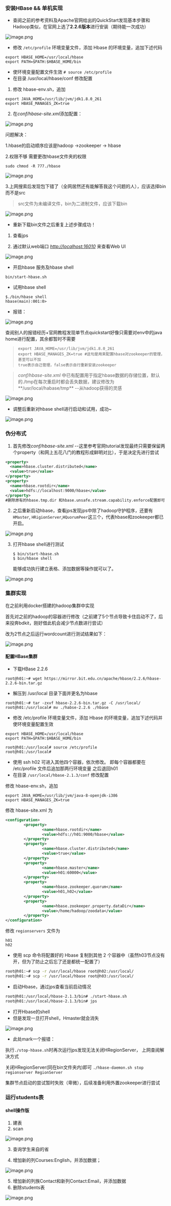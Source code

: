 ### 安装HBase && 单机实现

- 查阅之前的参考资料及Apache官网给出的QuickStart发现基本步骤和Hadoop类似，在官网上选了**2.2.6版本**进行安装（期待能一次成功）

![image.png](https://i.loli.net/2020/11/19/xKUsASjNYFqHytk.png)

- 修改 `/etc/profile` 环境变量文件，添加 Hbase 的环境变量，追加下述代码

```
export HBASE_HOME=/usr/local/hbase
export PATH=$PATH:$HBASE_HOME/bin
```

- 使环境变量配置文件生效 `# source /etc/profile`
- 在目录 /usr/local/hbase/conf 修改配置
1. 修改 hbase-env.sh，追加
```
export JAVA_HOME=/usr/lib/jvm/jdk1.8.0_261
export HBASE_MANAGES_ZK=true
```

2. 在*conf/hbase-site.xml*添加配置：

![image.png](https://i.loli.net/2020/11/19/GtfXe3UZ2RioDLJ.png)

问题解决：

1.hbase的启动顺序应该是hadoop ->zookeeper -> hbase

2.权限不够 需要更改hbase文件夹的权限

```
sudo chmod -R 777./hbase
```



![image.png](https://i.loli.net/2020/11/19/TXmo2Ysndh1EfZy.png)

3.上网搜索后发现包下错了（全网居然还有能解答我这个问题的人），应该选择bin而不是src

> src文件为未编译文件，bin为二进制文件，应该下载bin

![image.png](https://i.loli.net/2020/11/19/m7MhblQe3GAHDcB.png)

- 重新下载bin文件之后重复上述步骤成功！

1. 查看jps

2. 通过默认web端口 *[http://localhost:16010](http://localhost:16010/)* 来查看Web UI

![image.png](https://i.loli.net/2020/11/19/md3vDg7tJjAaTir.png)

- 开启hbase 服务及hbase shell

```
bin/start-hbase.sh
```

- 试用hbase shell

```
$./bin/hbase shell
hbase(main):001:0>
```

- 报错：

![image.png](https://i.loli.net/2020/11/20/yHsZklNKG6me7qY.png)

查阅别人的报错经历+官网教程发现单节点quickstart好像只需要对env中的java home进行配置，其余都暂时不需要

> ```
> export JAVA_HOME=/usr/lib/jvm/jdk1.8.0_261
> export HBASE_MANAGES_ZK=true #这句是用来配置hbase对zookeeper的管理，甚至可以不加
> true表示自己管理，false表示自行重新安装zookeeper
> ```

> *conf/hbase-site.xml* 中已有配置用于指定hbase数据的存储位置，默认的./tmp在每次重启时都会丢失数据，建议修改为**/usr/local/habase/tmp** --从hadoop获得的灵感

![image.png](https://i.loli.net/2020/11/20/vk84wT6uIzVXg5y.png)

- 调整后重新对hbase shell进行启动和试用，成功~

![image.png](https://i.loli.net/2020/11/20/24kfADE9mGTRgXj.png)



### 伪分布式

1. 首先修改*conf/hbase-site.xml*  --这里参考官网tutorial发现最终只需要保留两个property（和网上五花八门的教程形成鲜明对比），于是决定先进行尝试

```xml
<property>
  <name>hbase.cluster.distributed</name>
  <value>true</value>
</property>
<property>
  <name>hbase.rootdir</name>
  <value>hdfs://localhost:9000/hbase</value>
</property>
#删除原有的hbase.tmp.dir 和hbase.unsafe.stream.capability.enforce配置即可
```

2. 之后重新启动hbase，查看jps发现jps中除了hadoop守护程序，还要有`HMaster`, `HRigionServer`,`HQuorumPeer`这三个，代表hbase和zookeeper都已开启。

![image.png](https://i.loli.net/2020/11/20/Cc2pwjJxbkMfVqR.png)

3. 打开hbase shell进行测试

   ```
   $ bin/start-hbase.sh
   $ bin/hbase shell
   ```

   能够成功执行建立表格、添加数据等操作就可以了。

![image.png](https://i.loli.net/2020/11/20/lMvFCZqNeLxGog7.png)



### 集群实现

在之前利用docker搭建的hadoop集群中实现

首先对之前的hadoop的容器进行修改（之前建了5个节点导致卡住启动不了，后来投奔bdkit，刚好借此机会减少节点数进行尝试）

改为2节点之后运行wordcount进行测试结果如下：

![image.png](https://i.loli.net/2020/11/20/KWHyOCtfM4nQ1Tb.png)



#### 配置HBase集群

- 下载HBase 2.2.6

```text
root@h01:~# wget https://mirror.bit.edu.cn/apache/hbase/2.2.6/hbase-2.2.6-bin.tar.gz
```
- 解压到 /usr/local 目录下面并更名为hbase
```
root@h01:~# tar -zxvf hbase-2.2.6-bin.tar.gz -C /usr/local/
root@h01:/usr/local# mv ./habse-2.2.6 ./hbase

```
- 修改 /etc/profile 环境变量文件，添加 Hbase 的环境变量，追加下述代码并使环境变量配置生效
```
export HBASE_HOME=/usr/local/hbase
export PATH=$PATH:$HBASE_HOME/bin
```
```
root@h01:/usr/local# source /etc/profile
root@h01:/usr/local#
```
- 使用 ssh h02 可进入其他四个容器，依次修改。
  即每个容器都要在 /etc/profile 文件后追加那两行环境变量
  之后退回h01
- 在目录 `/usr/local/hbase-2.1.3/conf` 修改配置

修改 hbase-env.sh，追加

```text
export JAVA_HOME=/usr/lib/jvm/java-8-openjdk-i386
export HBASE_MANAGES_ZK=true
```

修改 hbase-site.xml 为

```xml
<configuration>
        <property>
                <name>hbase.rootdir</name>
                <value>hdfs://h01:9000/hbase</value>
        </property>
        <property>
                <name>hbase.cluster.distributed</name>
                <value>true</value>
        </property>
        <property>
                <name>hbase.master</name>
                <value>h01:60000</value>
        </property>
        <property>
                <name>hbase.zookeeper.quorum</name>
                <value>h01,h02</value>
        </property>
        <property>
                <name>hbase.zookeeper.property.dataDir</name>
                <value>/home/hadoop/zoodata</value>
        </property>
</configuration>
```

修改 `regionservers` 文件为

```text
h01
h02
```
- 使用 scp 命令将配置好的 Hbase 复制到其他 2 个容器中（虽然h03节点没有开，但为了防止之后忘了还是都统一配置了）

```bash
root@h01:~# scp -r /usr/local/hbase root@h02:/usr/local/
root@h01:~# scp -r /usr/local/hbase root@h03:/usr/local/
```

- 启动Hbase，通过jps查看当前启动情况

```bash
root@h01:/usr/local/hbase-2.1.3/bin# ./start-hbase.sh 
root@h01:/usr/local/hbase-2.1.3/bin# jps
```
- 打开Hbase的shell
- 但是发现一旦打开shell，Hmaster就会消失

![image.png](https://i.loli.net/2020/11/20/H2PyZOWC5inmJe8.png)

- 此处mark一个报错：

执行`./stop-hbase.sh`时再次运行jps发现无法关闭HRegionServer， 上网查阅解决方式

关闭HRegionServer(同在bin文件夹内)即可
``./hbase-daemon.sh stop regionserver RegionServer``

集群节点启动的尝试暂时失败（卑微），后续准备利用外置zookeeper进行尝试



### 运行students表

#### shell操作版

1. 建表 
2. scan

![image.png](https://i.loli.net/2020/11/21/qxN1IRMALVvGro4.png)

3. 查询学生来自的省 

4. 增加新的列Courses:English，并添加数据；

![image.png](https://i.loli.net/2020/11/22/diTt8Y3NHJGSQFE.png)

5. 增加新的列族Contact和新列Contact:Email，并添加数据
6. 删除students表

![image.png](https://i.loli.net/2020/11/22/Xn5vMuIaWytzeHo.png)
